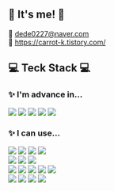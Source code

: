 ## 👋 It's me! 👋

📧 dede0227@naver.com
<br>
📝 https://carrot-k.tistory.com/
<br>



## 💻 Teck Stack 💻

### ✨ I'm advance in...
<p>
   <img src="https://img.shields.io/badge/java-007396?style=for-the-badge&logo=java&logoColor=white">
   <img src="https://img.shields.io/badge/spring-6DB33F?style=for-the-badge&logo=spring&logoColor=white">
   <img src="https://img.shields.io/badge/springboot-6DB33F?style=for-the-badge&logo=springboot&logoColor=white">
   <img src="https://img.shields.io/badge/oracle-F80000?style=for-the-badge&logo=oracle&logoColor=white">
   <img src="https://img.shields.io/badge/mariaDB-003545?style=for-the-badge&logo=mariaDB&logoColor=white">
</p>


### ✨ I can use...
<p>
   <img src="https://img.shields.io/badge/javascript-F7DF1E?style=for-the-badge&logo=javascript&logoColor=black">
   <img src="https://img.shields.io/badge/jquery-0769AD?style=for-the-badge&logo=jquery&logoColor=white">
   <img src="https://img.shields.io/badge/ajax-blue?style=for-the-badge&logoColor=white">
   <img src="https://img.shields.io/badge/thymeleaf-005F0F?style=for-the-badge&logo=thymeleaf&logoColor=white"><br>
   <img src="https://img.shields.io/badge/sql-red?style=for-the-badge&logoColor=white">
   <img src="https://img.shields.io/badge/springdata JPA-6DB33F?style=for-the-badge&logoColor=white">
   <img src="https://img.shields.io/badge/mybatis-000000?style=for-the-badge&logoColor=white"><br>
   <img src="https://img.shields.io/badge/html5-E34F26?style=for-the-badge&logo=html5&logoColor=white">
   <img src="https://img.shields.io/badge/css-1572B6?style=for-the-badge&logo=css3&logoColor=white">
   <img src="https://img.shields.io/badge/gradle-02303A?style=for-the-badge&logo=gradle&logoColor=white">
   <img src="https://img.shields.io/badge/apache tomcat-F8DC75?style=for-the-badge&logo=apachetomcat&logoColor=white">
   <img src="https://img.shields.io/badge/github-181717?style=for-the-badge&logo=github&logoColor=white"><br>
   <img src="https://img.shields.io/badge/amazon aws-232F3E?style=for-the-badge&logo=amazonaws&logoColor=white">
   <img src="https://img.shields.io/badge/amazon RDS-527FFF?style=for-the-badge&logo=amazonaws&logoColor=white"> 
   <img src="https://img.shields.io/badge/amazon EC2-FF9900?style=for-the-badge&logo=amazonaws&logoColor=white">
   <img src="https://img.shields.io/badge/amazon S3-569A31?style=for-the-badge&logo=amazonaws&logoColor=white"> 
</p>
